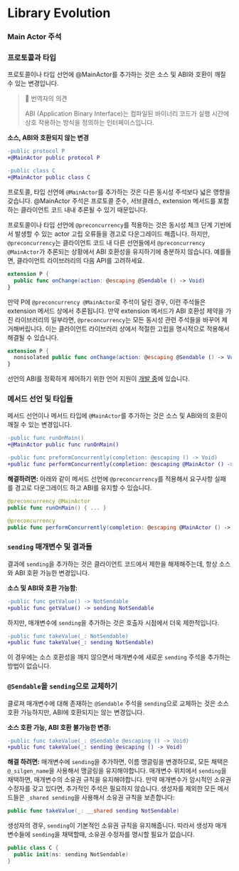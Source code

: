 # Library Evolution

### Main Actor 주석

### 프로토콜과 타입

프로토콜이나 타입 선언에 @MainActor를 추가하는 것은 소스 및 ABI와 호환이 깨질 수 있는 변경입니다.

>💬 번역자의 의견
>
>ABI (Application Binary Interface)는 컴파일된 바이너리 코드가 실행 시간에 상호 작용하는 방식을 정의하는 인터페이스입니다.



**소스, ABI와 호환되지 않는 변경**

```diff
-public protocol P
+@MainActor public protocol P

-public class C
+@MainActor public class C
```

프로토콜, 타입 선언에 `@MainActor`를 추가하는 것은 다른 동시성 주석보다 넓은 영향을 갖습니다. @MainActor 주석은 프로토콜 준수, 서브클래스, extension 메서드를 포함하는 클라이언트 코드 내내 추론될 수 있기 때문입니다.



프로토콜이나 타입 선언에 `@preconcurrency`를 적용하는 것은 동시성 체크 단계 기반에서 발생할 수 있는 actor 고립 오류들을 경고로 다운그레이드 해줍니다. 하지만, `@preconcurrency`는 클라이언트 코드 내 다른 선언들에서 `@preconcurrency @MainActor`가 추론되는 상황에서 ABI 호환성을 유지하기에 충분하지 않습니다. 예를들면, 클라이언트 라이브러리의 다음 API를 고려하세요.

```swift
extension P {
  public func onChange(action: @escaping @Sendable () -> Void)
}
```

만약 P에 `@preconcurrency @MainActor`로 주석이 달린 경우, 이런 주석들은 extension 메서드 상에서 추론됩니다. 만약 extension 메서드가 ABI 호환성 제약을 가진 라이브러리의 일부라면, `@preconcurrency`는 모든 동시성 관련 주석들을 바꾸어 제거해버립니다. 이는 클라이언트 라이브러리 상에서 적절한 고립을 명시적으로 적용해서 해결될 수 있습니다.

```swift
extension P {
  nonisolated public func onChange(action: @escaping @Sendable () -> Void)
}
```

선언의 ABI를 정확하게 제어하기 위한 언어 지원이 [개발 중](https://forums.swift.org/t/pitch-controlling-the-abi-of-a-declaration/75123)에 있습니다.



### 메서드 선언 및 타입들

메서드 선언이나 메서드 타입에 `@MainActor`를 추가하는 것은 소스 및 ABI와의 호환이 깨질 수 있는 변경입니다.

```diff
-public func runOnMain()
+@MainActor public func runOnMain()

-public func preformConcurrently(completion: @escaping () -> Void)
+public func performConcurrently(completion: @escaping @MainActor () -> Void)
```



**해결하려면:** 아래와 같이 메서드 선언에 `@preconcurrency`를 적용해서 요구사항 실패를 경고로 다운그레이드 하고 ABI를 유지할 수 있습니다.

```swift
@preconcurrency @MainActor
public func runOnMain() { ... }

@preconcurrency
public func performConcurrently(completion: @escaping @MainActor () -> Void) { ... }
```



### `sending` 매개변수 및 결과들

결과에 `sending`을 추가하는 것은 클라이언트 코드에서 제한을 해제해주는데, 항상 소스와 ABI 호환 가능한 변경입니다.



**소스 및 ABI와 호환 가능함:**

```diff
-public func getValue() -> NotSendable
+public func getValue() -> sending NotSendable
```

하지만, 매개변수에 `sending`을 추가하는 것은 호출자 시점에서 더욱 제한적입니다.

```diff
-public func takeValue(_: NotSendable)
+public func takeValue(_: sending NotSendable)
```

이 경우에는 소스 호환성을 깨지 않으면서 매개변수에 새로운 `sending` 주석을 추가하는 방법이 없습니다.



### `@Sendable`을 `sending`으로 교체하기

클로져 매개변수에 대해 존재하는 `@Sendable` 주석을 `sending`으로 교체하는 것은 소스 호환 가능하지만, ABI에 호환되지는 않는 변경입니다.



**소스 호환 가능, ABI 호환 불가능한 변경:**

```diff
-public func takeValue(_: @Sendable @escaping () -> Void)
+public func takeValue(_: sending @escaping () -> Void)
```



**해결 하려면:** 매개변수에 `sending`을 추가하면, 이름 맹글링을 변경하므로, 모든 채택은 `@_silgen_name`을 사용해서 맹글링을 유지해야합니다. 매개변수 위치에서 `sending`을 채택하면, 매개변수의 소유권 규칙을 유지해야합니다. 만약 매개변수가 암시적인 소유권 수정자를 갖고 있다면, 추가적인 주석은 필요하지 않습니다. 생성자를 제외한 모든 메서드들은 `_shared sending`을 사용해서 소유권 규칙을 보존합니다:

```swift
public func takeValue(_: __shared sending NotSendable)
```

생성자의 경우, `sending`이 기본적인 소유권 규칙을 유지해줍니다. 따라서 생성자 매개변수들에 `sending`을 채택할때, 소유권 수정자를 명시할 필요가 없습니다.

```swift
public class C {
  public init(ns: sending NotSendable)
}
```
